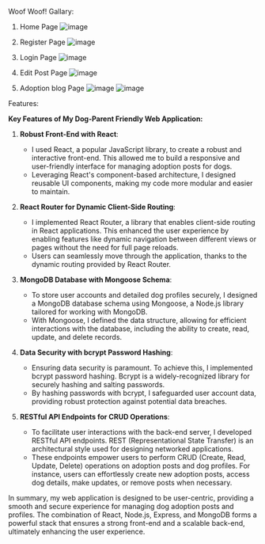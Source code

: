 Woof Woof!
Gallary:

1)	Home Page
 ![image](https://github.com/Atharva-214/TransitEasy/assets/80455957/808d556a-e824-4501-93f4-dd5c77d7f143)

2)	Register Page
![image](https://github.com/Atharva-214/TransitEasy/assets/80455957/3e1d9f79-0b10-434f-9e0a-8f2534bb022c)

 
3)	Login Page
 ![image](https://github.com/Atharva-214/TransitEasy/assets/80455957/8ef31c99-2605-464f-80fd-e5ad414940a0)

4)	Edit Post Page
 ![image](https://github.com/Atharva-214/TransitEasy/assets/80455957/c019b543-cae6-4870-bc69-2f27630d8ef2)


5)	Adoption blog Page
![image](https://github.com/Atharva-214/TransitEasy/assets/80455957/854eafd5-7014-4093-9eba-bde5daad675e)
![image](https://github.com/Atharva-214/TransitEasy/assets/80455957/d79af201-c45b-4b04-af17-57f907d17720)


Features:

**Key Features of My Dog-Parent Friendly Web Application:**

1. **Robust Front-End with React**:
   - I used React, a popular JavaScript library, to create a robust and interactive front-end. This allowed me to build a responsive and user-friendly interface for managing adoption posts for dogs.
   - Leveraging React's component-based architecture, I designed reusable UI components, making my code more modular and easier to maintain.

2. **React Router for Dynamic Client-Side Routing**:
   - I implemented React Router, a library that enables client-side routing in React applications. This enhanced the user experience by enabling features like dynamic navigation between different views or pages without the need for full page reloads.
   - Users can seamlessly move through the application, thanks to the dynamic routing provided by React Router.

3. **MongoDB Database with Mongoose Schema**:
   - To store user accounts and detailed dog profiles securely, I designed a MongoDB database schema using Mongoose, a Node.js library tailored for working with MongoDB.
   - With Mongoose, I defined the data structure, allowing for efficient interactions with the database, including the ability to create, read, update, and delete records.

4. **Data Security with bcrypt Password Hashing**:
   - Ensuring data security is paramount. To achieve this, I implemented bcrypt password hashing. Bcrypt is a widely-recognized library for securely hashing and salting passwords.
   - By hashing passwords with bcrypt, I safeguarded user account data, providing robust protection against potential data breaches.

5. **RESTful API Endpoints for CRUD Operations**:
   - To facilitate user interactions with the back-end server, I developed RESTful API endpoints. REST (Representational State Transfer) is an architectural style used for designing networked applications.
   - These endpoints empower users to perform CRUD (Create, Read, Update, Delete) operations on adoption posts and dog profiles. For instance, users can effortlessly create new adoption posts, access dog details, make updates, or remove posts when necessary.

In summary, my web application is designed to be user-centric, providing a smooth and secure experience for managing dog adoption posts and profiles. The combination of React, Node.js, Express, and MongoDB forms a powerful stack that ensures a strong front-end and a scalable back-end, ultimately enhancing the user experience.


